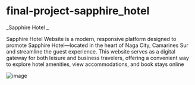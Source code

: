 # final-project-sapphire_hotel

_Sapphire Hotel _

Sapphire Hotel Website is a modern, responsive platform designed to promote Sapphire Hotel—located in the heart of Naga City, Camarines Sur and streamline the guest experience. This website serves as a digital gateway for both leisure and business travelers, offering a convenient way to explore hotel amenities, view accommodations, and book stays online


![image](https://github.com/user-attachments/assets/a3809209-a91d-4a99-abc6-4df2a4601c8d)
